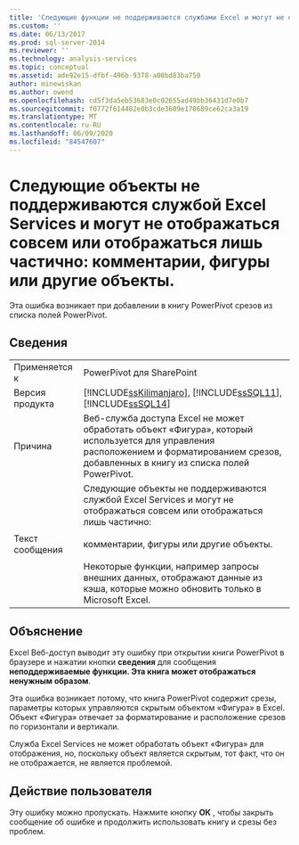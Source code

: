 ```yaml
---
title: 'Следующие функции не поддерживаются службами Excel и могут не отображаться или отображаться только частично: комментарии, фигуры или другие объекты | Документация Майкрософт'
ms.custom: ''
ms.date: 06/13/2017
ms.prod: sql-server-2014
ms.reviewer: ''
ms.technology: analysis-services
ms.topic: conceptual
ms.assetid: ade92e15-dfbf-496b-9378-a00bd83ba750
author: minewiskan
ms.author: owend
ms.openlocfilehash: cd5f3da5eb53683e0c02655ad49bb36431d7e0b7
ms.sourcegitcommit: f0772f614482e0b3cde3609e178689ce62ca3a19
ms.translationtype: MT
ms.contentlocale: ru-RU
ms.lasthandoff: 06/09/2020
ms.locfileid: "84547607"
---
```

# <a name="the-following-features-are-not-supported-by-excel-services-and-may-not-display-or-may-display-only-partially-comments-shapes-or-other-objects"></a>Следующие объекты не поддерживаются службой Excel Services и могут не отображаться совсем или отображаться лишь частично: комментарии, фигуры или другие объекты.
  Эта ошибка возникает при добавлении в книгу PowerPivot срезов из списка полей PowerPivot.  
  
## <a name="details"></a>Сведения  
  
|||  
|-|-|  
|Применяется к|PowerPivot для SharePoint|  
|Версия продукта|[!INCLUDE[ssKilimanjaro](../../includes/sskilimanjaro-md.md)], [!INCLUDE[ssSQL11](../../includes/sssql11-md.md)], [!INCLUDE[ssSQL14](../../includes/sssql14-md.md)]|  
|Причина|Веб-служба доступа Excel не может обработать объект «Фигура», который используется для управления расположением и форматированием срезов, добавленных в книгу из списка полей PowerPivot.|  
|Текст сообщения|Следующие объекты не поддерживаются службой Excel Services и могут не отображаться совсем или отображаться лишь частично:<br /><br /> комментарии, фигуры или другие объекты.<br /><br /> Некоторые функции, например запросы внешних данных, отображают данные из кэша, которые можно обновить только в Microsoft Excel.|  
  
## <a name="explanation"></a>Объяснение  
 Excel Веб-доступ выводит эту ошибку при открытии книги PowerPivot в браузере и нажатии кнопки **сведения** для сообщения **неподдерживаемые функции. Эта книга может отображаться ненужным образом**.  
  
 Эта ошибка возникает потому, что книга PowerPivot содержит срезы, параметры которых управляются скрытым объектом «Фигура» в Excel. Объект «Фигура» отвечает за форматирование и расположение срезов по горизонтали и вертикали.  
  
 Служба Excel Services не может обработать объект «Фигура» для отображения, но, поскольку объект является скрытым, тот факт, что он не отображается, не является проблемой.  
  
## <a name="user-action"></a>Действие пользователя  
 Эту ошибку можно пропускать. Нажмите кнопку **ОК** , чтобы закрыть сообщение об ошибке и продолжить использовать книгу и срезы без проблем.  
  
  
